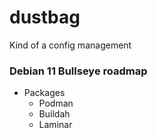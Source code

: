 # dustbag

Kind of a config management


### Debian 11 Bullseye roadmap

+ Packages
    + Podman
    + Buildah
    + Laminar

